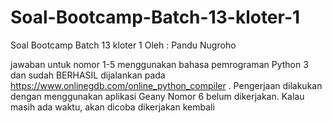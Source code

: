 # Soal-Bootcamp-Batch-13-kloter-1
Soal Bootcamp Batch 13 kloter 1
Oleh : Pandu Nugroho


jawaban untuk nomor 1-5 menggunakan bahasa pemrograman Python 3 dan sudah BERHASIL dijalankan pada https://www.onlinegdb.com/online_python_compiler . Pengerjaan dilakukan dengan menggunakan aplikasi Geany
Nomor 6 belum dikerjakan. Kalau masih ada waktu, akan dicoba dikerjakan kembali 
